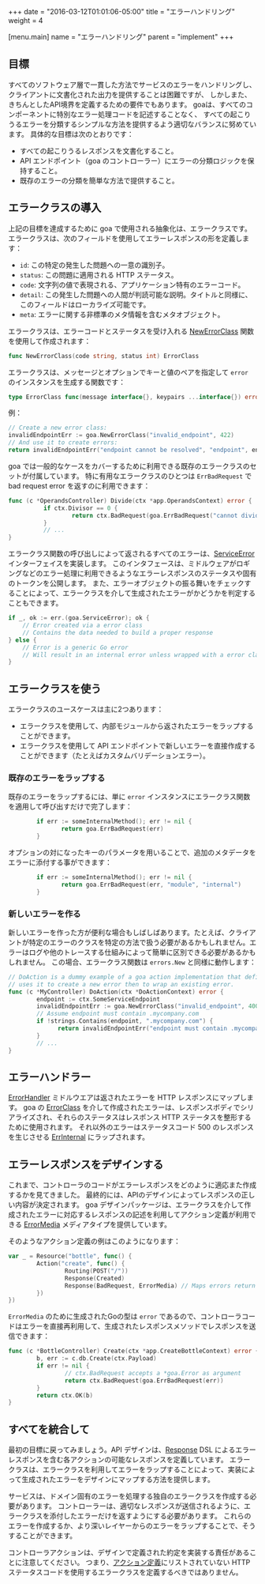 +++
date = "2016-03-12T01:01:06-05:00"
title = "エラーハンドリング"
weight = 4

[menu.main]
name = "エラーハンドリング"
parent = "implement"
+++

## 目標

すべてのソフトウェア層で一貫した方法でサービスのエラーをハンドリングし、
クライアントに文書化された出力を提供することは困難ですが、
しかしまた、きちんとしたAPI境界を定義するための要件でもあります。 
goaは、すべてのコンポーネントに特別なエラー処理コードを記述することなく、
すべての起こりうるエラーを分類するシンプルな方法を提供するよう適切なバランスに努めています。
具体的な目標は次のとおりです：

* すべての起こりうるレスポンスを文書化すること。
* API エンドポイント（goa のコントローラー）にエラーの分類ロジックを保持すること。
* 既存のエラーの分類を簡単な方法で提供すること。

## エラークラスの導入

上記の目標を達成するために goa で使用される抽象化は、エラークラスです。
エラークラスは、次のフィールドを使用してエラーレスポンスの形を定義します：

* `id`: この特定の発生した問題への一意の識別子。
* `status`: この問題に適用される HTTP ステータス。
* `code`: 文字列の値で表現される、アプリケーション特有のエラーコード。
* `detail`: この発生した問題への人間が判読可能な説明。タイトルと同様に、このフィールドはローカライズ可能です。
* `meta`: エラーに関する非標準のメタ情報を含むメタオブジェクト。

エラークラスは、エラーコードとステータスを受け入れる
[NewErrorClass](https://goa.design/v1/reference/goa/#func-newerrorclass-a-name-goa-errorclass-newerrorclass-a)
関数を使用して作成されます：

```go
func NewErrorClass(code string, status int) ErrorClass
```

エラークラスは、メッセージとオプションでキーと値のペアを指定して `error` のインスタンスを生成する関数です：

```go
type ErrorClass func(message interface{}, keypairs ...interface{}) error
```

例：

```go
// Create a new error class:
invalidEndpointErr := goa.NewErrorClass("invalid_endpoint", 422)
// And use it to create errors:
return invalidEndpointErr("endpoint cannot be resolved", "endpoint", endpoint, "error", err)
```
goa では一般的なケースをカバーするために利用できる既存のエラークラスのセットが付属しています。
特に有用なエラークラスのひとつは `ErrBadRequest` で bad request error を返すのに利用できます：

```go
func (c *OperandsController) Divide(ctx *app.OperandsContext) error {
          if ctx.Divisor == 0 {
                  return ctx.BadRequest(goa.ErrBadRequest("cannot divide by zero"))
          }
          // ...
}
```

エラークラス関数の呼び出しによって返されるすべてのエラーは、[ServiceError](https://goa.design/v1/reference/goa/#type-serviceerror-a-name-goa-serviceerror-a) インターフェイスを実装します。
このインタフェースは、ミドルウェアがロギングなどのエラー処理に利用できるようなエラーレスポンスのステータスや固有のトークンを公開します。
また、エラーオブジェクトの振る舞いをチェックすることによって、エラークラスを介して生成されたエラーがかどうかを判定することもできます。

```go
if _, ok := err.(goa.ServiceError); ok {
    // Error created via a error class
    // Contains the data needed to build a proper response
} else {
    // Error is a generic Go error
    // Will result in an internal error unless wrapped with a error class
}
```

## エラークラスを使う

エラークラスのユースケースは主に2つあります：

* エラークラスを使用して、内部モジュールから返されたエラーをラップすることができます。
* エラークラスを使用して API エンドポイントで新しいエラーを直接作成することができます（たとえばカスタムバリデーションエラー）。

### 既存のエラーをラップする

既存のエラーをラップするには、単に `error` インスタンスにエラークラス関数を適用して呼び出すだけで完了します：

```go
        if err := someInternalMethod(); err != nil {
               return goa.ErrBadRequest(err)
        }
```

オプションの対になったキーのパラメータを用いることで、追加のメタデータをエラーに添付する事ができます：

```go
        if err := someInternalMethod(); err != nil {
               return goa.ErrBadRequest(err, "module", "internal")
        }
```

### 新しいエラーを作る

新しいエラーを作った方が便利な場合もしばしばあります。たとえば、クライアントが特定のエラーのクラスを特定の方法で扱う必要があるかもしれません。エラーはログや他のトレースする仕組みによって簡単に区別できる必要があるかもしれません。
この場合、エラークラス関数は `errors.New` と同様に動作します：

```go
// DoAction is a dummy example of a goa action implementation that defines a new error class and
// uses it to create a new error then to wrap an existing error.
func (c *MyController) DoAction(ctx *DoActionContext) error {
        endpoint := ctx.SomeServiceEndpoint
        invalidEndpointErr := goa.NewErrorClass("invalid_endpoint", 400)
        // Assume endpoint must contain .mycompany.com
        if !strings.Contains(endpoint, ".mycompany.com") {
              return invalidEndpointErr("endpoint must contain .mycompany.com", "endpoint", endpoint)
        }
        // ...
}
```

## エラーハンドラー

[ErrorHandler](https://goa.design/v1/reference/goa/middleware/#func-errorhandler-a-name-middleware-errorhandler-a)
ミドルウエアは返されたエラーを HTTP レスポンスにマップします。
goa の [ErrorClass](https://goa.design/v1/reference/goa/#type-errorclass-a-name-goa-errorclass-a) を介して作成されたエラーは、レスポンスボディでシリアライズされ、それらのステータスはレスポンス HTTP ステータスを整形するために使用されます。
それ以外のエラーはステータスコード 500 のレスポンスを生じさせる [ErrInternal](https://goa.design/v1/reference/goa/#variables) 
にラップされます。

## エラーレスポンスをデザインする

これまで、コントローラのコードがエラーレスポンスをどのように適応また作成するかを見てきました。
最終的には、APIのデザインによってレスポンスの正しい内容が決定されます。
goa デザインパッケージは、エラークラスを介して作成されたエラーに対応するレスポンスの記述を利用してアクション定義が利用できる [ErrorMedia](https://goa.design/v1/reference/goa/#variables) メディアタイプを提供しています。

そのようなアクション定義の例はこのようになります：

```go
var _ = Resource("bottle", func() {
        Action("create", func() {
                Routing(POST("/"))
                Response(Created)
                Response(BadRequest, ErrorMedia) // Maps errors return by the Create action
        })
})
```

`ErrorMedia` のために生成されたGoの型は `error` であるので、コントローラコードはエラーを直接再利用して、生成されたレスポンスメソッドでレスポンスを送信できます：

```go
func (c *BottleController) Create(ctx *app.CreateBottleContext) error {
        b, err := c.db.Create(ctx.Payload)
        if err != nil {
                // ctx.BadRequest accepts a *goa.Error as argument
                return ctx.BadRequest(goa.ErrBadRequest(err))
        }
        return ctx.OK(b)
}
```

## すべてを統合して

最初の目標に戻ってみましょう。API デザインは、[Response](https://goa.design/v1/reference/goa/design/apidsl/#func-response-a-name-apidsl-response-a) DSL によるエラーレスポンスを含む各アクションの可能なレスポンスを定義しています。
エラークラスは、エラークラスを利用してエラーをラップすることによって、実装によって生成されたエラーをデザインにマップする方法を提供します。

サービスは、ドメイン固有のエラーを処理する独自のエラークラスを作成する必要があります。
コントローラーは、適切なレスポンスが送信されるように、エラークラスを添付したエラーだけを返すようにする必要があります。
これらのエラーを作成するか、より深いレイヤーからのエラーをラップすることで、そうすることができます。

コントローラアクションは、デザインで定義された約定を実装する責任があることに注意してください。
つまり、[アクション定義](https://goa.design/v1/reference/goa/design/apidsl/#func-action-a-name-apidsl-action-a)にリストされていない HTTP ステータスコードを使用するエラークラスを定義するべきではありません。
